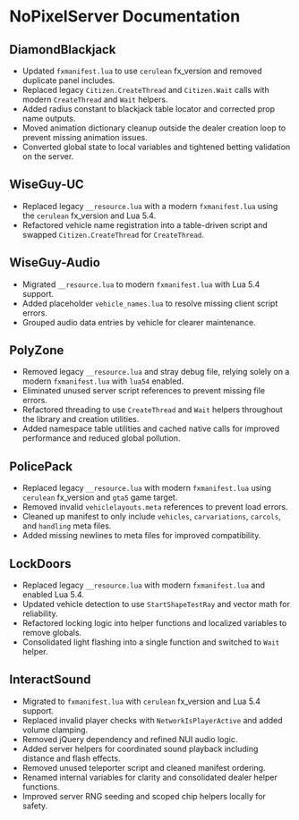 # NoPixelServer Documentation

## DiamondBlackjack
- Updated `fxmanifest.lua` to use `cerulean` fx_version and removed duplicate panel includes.
- Replaced legacy `Citizen.CreateThread` and `Citizen.Wait` calls with modern `CreateThread` and `Wait` helpers.
- Added radius constant to blackjack table locator and corrected prop name outputs.
- Moved animation dictionary cleanup outside the dealer creation loop to prevent missing animation issues.
- Converted global state to local variables and tightened betting validation on the server.

## WiseGuy-UC
- Replaced legacy `__resource.lua` with a modern `fxmanifest.lua` using the `cerulean` fx_version and Lua 5.4.
- Refactored vehicle name registration into a table-driven script and swapped `Citizen.CreateThread` for `CreateThread`.

## WiseGuy-Audio
- Migrated `__resource.lua` to modern `fxmanifest.lua` with Lua 5.4 support.
- Added placeholder `vehicle_names.lua` to resolve missing client script errors.
- Grouped audio data entries by vehicle for clearer maintenance.

## PolyZone
- Removed legacy `__resource.lua` and stray debug file, relying solely on a modern `fxmanifest.lua` with `lua54` enabled.
- Eliminated unused server script references to prevent missing file errors.
- Refactored threading to use `CreateThread` and `Wait` helpers throughout the library and creation utilities.
- Added namespace table utilities and cached native calls for improved performance and reduced global pollution.

## PolicePack
- Replaced legacy `__resource.lua` with modern `fxmanifest.lua` using `cerulean` fx_version and `gta5` game target.
- Removed invalid `vehiclelayouts.meta` references to prevent load errors.
- Cleaned up manifest to only include `vehicles`, `carvariations`, `carcols`, and `handling` meta files.
- Added missing newlines to meta files for improved compatibility.

## LockDoors
- Replaced legacy `__resource.lua` with modern `fxmanifest.lua` and enabled Lua 5.4.
- Updated vehicle detection to use `StartShapeTestRay` and vector math for reliability.
- Refactored locking logic into helper functions and localized variables to remove globals.
- Consolidated light flashing into a single function and switched to `Wait` helper.

## InteractSound
- Migrated to `fxmanifest.lua` with `cerulean` fx_version and Lua 5.4 support.
- Replaced invalid player checks with `NetworkIsPlayerActive` and added volume clamping.
- Removed jQuery dependency and refined NUI audio logic.
- Added server helpers for coordinated sound playback including distance and flash effects.
- Removed unused teleporter script and cleaned manifest ordering.
- Renamed internal variables for clarity and consolidated dealer helper functions.
- Improved server RNG seeding and scoped chip helpers locally for safety.
